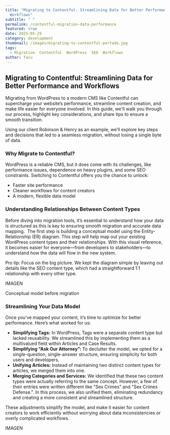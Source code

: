 ```yaml
---
title: "Migrating to Contentful: Streamlining Data for Better Performance and
  Workflows"
subtitle: " "
permalink: /contentful-migration-data-performance
featured: true
date: 2025-05-29
category: development
thumbnail: /images/migrating-to-contentful-portada.jpg
tags:
  - Migration  Contentful  WordPress  SEO  Workflows
author: facu
---
```

## **Migrating to Contentful: Streamlining Data for Better Performance and Workflows**

Migrating from WordPress to a modern CMS like Contentful can supercharge your website’s performance, streamline content creation, and make life easier for everyone involved. In this guide, we'll walk you through our process, highlight key considerations, and share tips to ensure a smooth transition.

Using our client Robinson & Henry as an example, we’ll explore key steps and decisions that led to a seamless migration, without losing a single byte of data.

### Why Migrate to Contentful?

WordPress is a reliable CMS, but it does come with its challenges, like performance issues, dependence on heavy plugins, and some SEO constraints. Switching to Contentful offers you the chance to unlock:

* Faster site performance
* Cleaner workflows for content creators
* A modern, flexible data model

### Understanding Relationships Between Content Types

Before diving into migration tools, it’s essential to understand how your data is structured as this is key to ensuring smooth migration and accurate data mapping.  The first step is building a conceptual model using the Entity-Relationship (ER) diagram. This step will help map out your existing WordPress content types and their relationships. With this visual reference, it becomes easier for everyone—from developers to stakeholders—to understand how the data will flow in the new system.

Pro tip: Focus on the big picture. We kept the diagram simple by leaving out details like the SEO content type, which had a straightforward 1:1 relationship with every other type.

I﻿MAGEN

Conceptual model before migration

### Streamlining Your Data Model

Once you’ve mapped your content, it’s time to optimize for better performance. Here’s what worked for us:

* **Simplifying Tags:** In WordPress, Tags were a separate content type but lacked reusability. We streamlined this by implementing them as a multivalued field within Articles and Case Results.
* **Simplifying “Ask Our Attorney”:** To declutter the model, we opted for a single-question, single-answer structure, ensuring simplicity for both users and developers.
* **Unifying Articles:** Instead of maintaining two distinct content types for articles, we merged them into one.
* **Merging Categories and Services:** We identified that these two content types were actually referring to the same concept. However, a few of their entries were written different like "Sex Crimes" and "Sex Crimes Defense.". In this process, we also unified them, eliminating redundancy and creating a more consistent and streamlined structure.

These adjustments simplify the model, and make it easier for content creators to work efficiently without worrying about data inconsistencies or overly complicated workflows.

I﻿MAGEN
